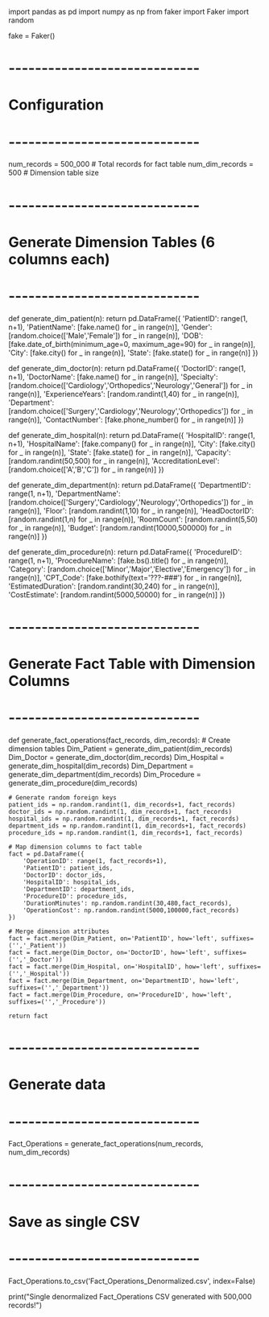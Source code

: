 import pandas as pd
import numpy as np
from faker import Faker
import random

fake = Faker()

# -----------------------------
# Configuration
# -----------------------------
num_records = 500_000  # Total records for fact table
num_dim_records = 500  # Dimension table size

# -----------------------------
# Generate Dimension Tables (6 columns each)
# -----------------------------
def generate_dim_patient(n):
    return pd.DataFrame({
        'PatientID': range(1, n+1),
        'PatientName': [fake.name() for _ in range(n)],
        'Gender': [random.choice(['Male','Female']) for _ in range(n)],
        'DOB': [fake.date_of_birth(minimum_age=0, maximum_age=90) for _ in range(n)],
        'City': [fake.city() for _ in range(n)],
        'State': [fake.state() for _ in range(n)]
    })

def generate_dim_doctor(n):
    return pd.DataFrame({
        'DoctorID': range(1, n+1),
        'DoctorName': [fake.name() for _ in range(n)],
        'Specialty': [random.choice(['Cardiology','Orthopedics','Neurology','General']) for _ in range(n)],
        'ExperienceYears': [random.randint(1,40) for _ in range(n)],
        'Department': [random.choice(['Surgery','Cardiology','Neurology','Orthopedics']) for _ in range(n)],
        'ContactNumber': [fake.phone_number() for _ in range(n)]
    })

def generate_dim_hospital(n):
    return pd.DataFrame({
        'HospitalID': range(1, n+1),
        'HospitalName': [fake.company() for _ in range(n)],
        'City': [fake.city() for _ in range(n)],
        'State': [fake.state() for _ in range(n)],
        'Capacity': [random.randint(50,500) for _ in range(n)],
        'AccreditationLevel': [random.choice(['A','B','C']) for _ in range(n)]
    })

def generate_dim_department(n):
    return pd.DataFrame({
        'DepartmentID': range(1, n+1),
        'DepartmentName': [random.choice(['Surgery','Cardiology','Neurology','Orthopedics']) for _ in range(n)],
        'Floor': [random.randint(1,10) for _ in range(n)],
        'HeadDoctorID': [random.randint(1,n) for _ in range(n)],
        'RoomCount': [random.randint(5,50) for _ in range(n)],
        'Budget': [random.randint(10000,500000) for _ in range(n)]
    })

def generate_dim_procedure(n):
    return pd.DataFrame({
        'ProcedureID': range(1, n+1),
        'ProcedureName': [fake.bs().title() for _ in range(n)],
        'Category': [random.choice(['Minor','Major','Elective','Emergency']) for _ in range(n)],
        'CPT_Code': [fake.bothify(text='???-###') for _ in range(n)],
        'EstimatedDuration': [random.randint(30,240) for _ in range(n)],
        'CostEstimate': [random.randint(5000,50000) for _ in range(n)]
    })

# -----------------------------
# Generate Fact Table with Dimension Columns
# -----------------------------
def generate_fact_operations(fact_records, dim_records):
    # Create dimension tables
    Dim_Patient = generate_dim_patient(dim_records)
    Dim_Doctor = generate_dim_doctor(dim_records)
    Dim_Hospital = generate_dim_hospital(dim_records)
    Dim_Department = generate_dim_department(dim_records)
    Dim_Procedure = generate_dim_procedure(dim_records)

    # Generate random foreign keys
    patient_ids = np.random.randint(1, dim_records+1, fact_records)
    doctor_ids = np.random.randint(1, dim_records+1, fact_records)
    hospital_ids = np.random.randint(1, dim_records+1, fact_records)
    department_ids = np.random.randint(1, dim_records+1, fact_records)
    procedure_ids = np.random.randint(1, dim_records+1, fact_records)

    # Map dimension columns to fact table
    fact = pd.DataFrame({
        'OperationID': range(1, fact_records+1),
        'PatientID': patient_ids,
        'DoctorID': doctor_ids,
        'HospitalID': hospital_ids,
        'DepartmentID': department_ids,
        'ProcedureID': procedure_ids,
        'DurationMinutes': np.random.randint(30,480,fact_records),
        'OperationCost': np.random.randint(5000,100000,fact_records)
    })

    # Merge dimension attributes
    fact = fact.merge(Dim_Patient, on='PatientID', how='left', suffixes=('','_Patient'))
    fact = fact.merge(Dim_Doctor, on='DoctorID', how='left', suffixes=('','_Doctor'))
    fact = fact.merge(Dim_Hospital, on='HospitalID', how='left', suffixes=('','_Hospital'))
    fact = fact.merge(Dim_Department, on='DepartmentID', how='left', suffixes=('','_Department'))
    fact = fact.merge(Dim_Procedure, on='ProcedureID', how='left', suffixes=('','_Procedure'))

    return fact

# -----------------------------
# Generate data
# -----------------------------
Fact_Operations = generate_fact_operations(num_records, num_dim_records)

# -----------------------------
# Save as single CSV
# -----------------------------
Fact_Operations.to_csv('Fact_Operations_Denormalized.csv', index=False)

print("Single denormalized Fact_Operations CSV generated with 500,000 records!")
